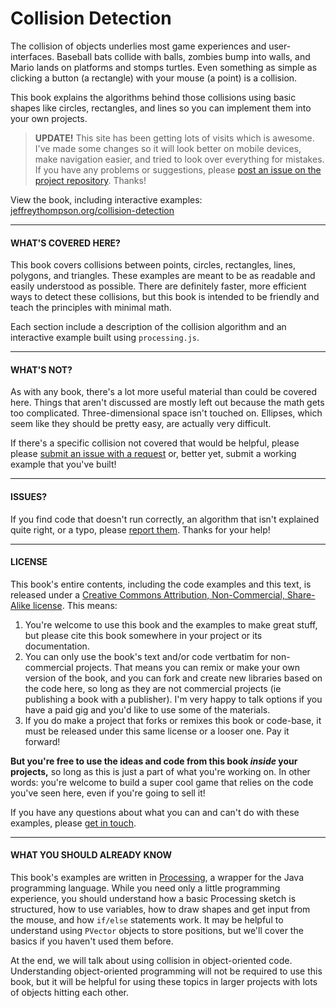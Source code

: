 # Collision Detection
The collision of objects underlies most game experiences and user-interfaces. Baseball bats collide with balls, zombies bump into walls, and Mario lands on platforms and stomps turtles. Even something as simple as clicking a button (a rectangle) with your mouse (a point) is a collision.

This book explains the algorithms behind those collisions using basic shapes like circles, rectangles, and lines so you can implement them into your own projects.

> **UPDATE!** This site has been getting lots of visits which is awesome. I've made some changes so it will look better on mobile devices, make navigation easier, and tried to look over everything for mistakes. If you have any problems or suggestions, please [post an issue on the project repository](https://github.com/jeffThompson/CollisionDetection/issues). Thanks!

View the book, including interactive examples: [jeffreythompson.org/collision-detection](http://www.jeffreythompson.org/collision-detection)

---

#### WHAT'S COVERED HERE?
This book covers collisions between points, circles, rectangles, lines, polygons, and triangles. These examples are meant to be as readable and easily understood as possible. There are definitely faster, more efficient ways to detect these collisions, but this book is intended to be friendly and teach the principles with minimal math.

Each section include a description of the collision algorithm and an interactive example built using `processing.js`.

---

#### WHAT'S NOT?  
As with any book, there's a lot more useful material than could be covered here. Things that aren't discussed are mostly left out because the math gets too complicated. Three-dimensional space isn't touched on. Ellipses, which seem like they should be pretty easy, are actually very difficult.

If there's a specific collision not covered that would be helpful, please please [submit an issue with a request](https://github.com/jeffThompson/CollisionDetection/issues) or, better yet, submit a working example that you've built!

---

#### ISSUES?  
If you find code that doesn't run correctly, an algorithm that isn't explained quite right, or a typo, please [report them](https://github.com/jeffThompson/CollisionDetection/issues). Thanks for your help!

---

#### LICENSE  
This book's entire contents, including the code examples and this text, is released under a [Creative Commons Attribution, Non-Commercial, Share-Alike license](http://creativecommons.org/licenses/by-nc-sa/3.0/). This means:  

1. You're welcome to use this book and the examples to make great stuff, but please cite this book somewhere in your project or its documentation.  
2. You can only use the book's text and/or code vertbatim for non-commercial projects. That means you can remix or make your own version of the book, and you can fork and create new libraries based on the code here, so long as they are not commercial projects (ie publishing a book with a publisher). I'm very happy to talk options if you have a paid gig and you'd like to use some of the materials.  
3. If you do make a project that forks or remixes this book or code-base, it must be released under this same license or a looser one. Pay it forward!

**But you're free to use the ideas and code from this book *inside* your projects,** so long as this is just a part of what you're working on. In other words: you're welcome to build a super cool game that relies on the code you've seen here, even if you're going to sell it!

If you have any questions about what you can and can't do with these examples, please [get in touch](mailto:mail@jeffreythompson.org).

---

#### WHAT YOU SHOULD ALREADY KNOW  
This book's examples are written in [Processing](http://www.processing.org), a wrapper for the Java programming language. While you need only a little programming experience, you should understand how a basic Processing sketch is structured, how to use variables, how to draw shapes and get input from the mouse, and how `if/else` statements work. It may be helpful to understand using `PVector` objects to store positions, but we'll cover the basics if you haven't used them before.

At the end, we will talk about using collision in object-oriented code. Understanding object-oriented programming will not be required to use this book, but it will be helpful for using these topics in larger projects with lots of objects hitting each other.